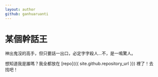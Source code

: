 ```yaml
---
layout: author
github: ganhuaruanti
---
```


# 某個幹話王

神出鬼沒的高手，但只要話一出口，必定字字殺人…不，是一鳴驚人。

想知道我是誰嗎？我全都放在 [repo]({{ site.github.repository_url }}) 裡了！去找吧！
